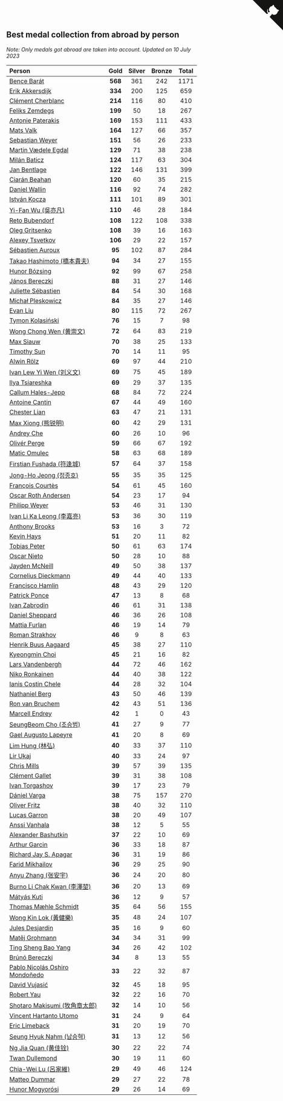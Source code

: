 ## Best medal collection from abroad by person

*Note: Only medals got abroad are taken into account.*
*Updated on 10 July 2023*

| Person | Gold | Silver | Bronze | Total |
| :--- | :--: | :--: | :--: | :--: |
| [Bence Barát](https://www.worldcubeassociation.org/persons/2008BARA01) | **568** | 361 | 242 | 1171 |
| [Erik Akkersdijk](https://www.worldcubeassociation.org/persons/2005AKKE01) | **334** | 200 | 125 | 659 |
| [Clément Cherblanc](https://www.worldcubeassociation.org/persons/2014CHER05) | **214** | 116 | 80 | 410 |
| [Feliks Zemdegs](https://www.worldcubeassociation.org/persons/2009ZEMD01) | **199** | 50 | 18 | 267 |
| [Antonie Paterakis](https://www.worldcubeassociation.org/persons/2012PATE01) | **169** | 153 | 111 | 433 |
| [Mats Valk](https://www.worldcubeassociation.org/persons/2007VALK01) | **164** | 127 | 66 | 357 |
| [Sebastian Weyer](https://www.worldcubeassociation.org/persons/2010WEYE02) | **151** | 56 | 26 | 233 |
| [Martin Vædele Egdal](https://www.worldcubeassociation.org/persons/2013EGDA02) | **129** | 71 | 38 | 238 |
| [Milán Baticz](https://www.worldcubeassociation.org/persons/2005BATI01) | **124** | 117 | 63 | 304 |
| [Jan Bentlage](https://www.worldcubeassociation.org/persons/2010BENT01) | **122** | 146 | 131 | 399 |
| [Ciarán Beahan](https://www.worldcubeassociation.org/persons/2012BEAH01) | **120** | 60 | 35 | 215 |
| [Daniel Wallin](https://www.worldcubeassociation.org/persons/2013WALL03) | **116** | 92 | 74 | 282 |
| [István Kocza](https://www.worldcubeassociation.org/persons/2005KOCZ01) | **111** | 101 | 89 | 301 |
| [Yi-Fan Wu (吳亦凡)](https://www.worldcubeassociation.org/persons/2010WUIF01) | **110** | 46 | 28 | 184 |
| [Reto Bubendorf](https://www.worldcubeassociation.org/persons/2012BUBE01) | **108** | 122 | 108 | 338 |
| [Oleg Gritsenko](https://www.worldcubeassociation.org/persons/2011GRIT01) | **108** | 39 | 16 | 163 |
| [Alexey Tsvetkov](https://www.worldcubeassociation.org/persons/2017TSVE02) | **106** | 29 | 22 | 157 |
| [Sébastien Auroux](https://www.worldcubeassociation.org/persons/2008AURO01) | **95** | 102 | 87 | 284 |
| [Takao Hashimoto (橋本貴夫)](https://www.worldcubeassociation.org/persons/2007HASH01) | **94** | 34 | 27 | 155 |
| [Hunor Bózsing](https://www.worldcubeassociation.org/persons/2009BOZS01) | **92** | 99 | 67 | 258 |
| [János Bereczki](https://www.worldcubeassociation.org/persons/2018BERE01) | **88** | 31 | 27 | 146 |
| [Juliette Sébastien](https://www.worldcubeassociation.org/persons/2014SEBA01) | **84** | 54 | 30 | 168 |
| [Michał Pleskowicz](https://www.worldcubeassociation.org/persons/2009PLES01) | **84** | 35 | 27 | 146 |
| [Evan Liu](https://www.worldcubeassociation.org/persons/2009LIUE01) | **80** | 115 | 72 | 267 |
| [Tymon Kolasiński](https://www.worldcubeassociation.org/persons/2016KOLA02) | **76** | 15 | 7 | 98 |
| [Wong Chong Wen (黄崇文)](https://www.worldcubeassociation.org/persons/2014WENW01) | **72** | 64 | 83 | 219 |
| [Max Siauw](https://www.worldcubeassociation.org/persons/2017SIAU02) | **70** | 38 | 25 | 133 |
| [Timothy Sun](https://www.worldcubeassociation.org/persons/2007SUNT01) | **70** | 14 | 11 | 95 |
| [Alwin Rölz](https://www.worldcubeassociation.org/persons/2016ROLZ01) | **69** | 97 | 44 | 210 |
| [Ivan Lew Yi Wen (刘义文)](https://www.worldcubeassociation.org/persons/2012WENI01) | **69** | 75 | 45 | 189 |
| [Ilya Tsiareshka](https://www.worldcubeassociation.org/persons/2012TERE01) | **69** | 29 | 37 | 135 |
| [Callum Hales-Jepp](https://www.worldcubeassociation.org/persons/2012HALE01) | **68** | 84 | 72 | 224 |
| [Antoine Cantin](https://www.worldcubeassociation.org/persons/2010CANT02) | **67** | 44 | 49 | 160 |
| [Chester Lian](https://www.worldcubeassociation.org/persons/2009LIAN03) | **63** | 47 | 21 | 131 |
| [Max Xiong (熊锐明)](https://www.worldcubeassociation.org/persons/2015XION03) | **60** | 42 | 29 | 131 |
| [Andrey Che](https://www.worldcubeassociation.org/persons/2015CHEA01) | **60** | 26 | 10 | 96 |
| [Olivér Perge](https://www.worldcubeassociation.org/persons/2007PERG01) | **59** | 66 | 67 | 192 |
| [Matic Omulec](https://www.worldcubeassociation.org/persons/2010OMUL02) | **58** | 63 | 68 | 189 |
| [Firstian Fushada (符逢城)](https://www.worldcubeassociation.org/persons/2015FUSH01) | **57** | 64 | 37 | 158 |
| [Jong-Ho Jeong (정종호)](https://www.worldcubeassociation.org/persons/2008JONG03) | **55** | 35 | 35 | 125 |
| [François Courtès](https://www.worldcubeassociation.org/persons/2008COUR01) | **54** | 61 | 45 | 160 |
| [Oscar Roth Andersen](https://www.worldcubeassociation.org/persons/2008ANDE02) | **54** | 23 | 17 | 94 |
| [Philipp Weyer](https://www.worldcubeassociation.org/persons/2010WEYE01) | **53** | 46 | 31 | 130 |
| [Ivan Li Ka Leong (李嘉亮)](https://www.worldcubeassociation.org/persons/2015LEON02) | **53** | 36 | 30 | 119 |
| [Anthony Brooks](https://www.worldcubeassociation.org/persons/2008SEAR01) | **53** | 16 | 3 | 72 |
| [Kevin Hays](https://www.worldcubeassociation.org/persons/2009HAYS01) | **51** | 20 | 11 | 82 |
| [Tobias Peter](https://www.worldcubeassociation.org/persons/2014PETE03) | **50** | 61 | 63 | 174 |
| [Oscar Nieto](https://www.worldcubeassociation.org/persons/2014NIET03) | **50** | 28 | 10 | 88 |
| [Jayden McNeill](https://www.worldcubeassociation.org/persons/2012MCNE01) | **49** | 50 | 38 | 137 |
| [Cornelius Dieckmann](https://www.worldcubeassociation.org/persons/2009DIEC01) | **49** | 44 | 40 | 133 |
| [Francisco Hamlin](https://www.worldcubeassociation.org/persons/2012HAML01) | **48** | 43 | 29 | 120 |
| [Patrick Ponce](https://www.worldcubeassociation.org/persons/2012PONC02) | **47** | 13 | 8 | 68 |
| [Ivan Zabrodin](https://www.worldcubeassociation.org/persons/2012ZABR01) | **46** | 61 | 31 | 138 |
| [Daniel Sheppard](https://www.worldcubeassociation.org/persons/2009SHEP01) | **46** | 36 | 26 | 108 |
| [Mattia Furlan](https://www.worldcubeassociation.org/persons/2013FURL01) | **46** | 19 | 14 | 79 |
| [Roman Strakhov](https://www.worldcubeassociation.org/persons/2012STRA02) | **46** | 9 | 8 | 63 |
| [Henrik Buus Aagaard](https://www.worldcubeassociation.org/persons/2006BUUS01) | **45** | 38 | 27 | 110 |
| [Kyeongmin Choi](https://www.worldcubeassociation.org/persons/2017CHOI07) | **45** | 21 | 16 | 82 |
| [Lars Vandenbergh](https://www.worldcubeassociation.org/persons/2003VAND01) | **44** | 72 | 46 | 162 |
| [Niko Ronkainen](https://www.worldcubeassociation.org/persons/2010RONK01) | **44** | 40 | 38 | 122 |
| [Ianis Costin Chele](https://www.worldcubeassociation.org/persons/2021CHEL01) | **44** | 28 | 32 | 104 |
| [Nathaniel Berg](https://www.worldcubeassociation.org/persons/2012BERG04) | **43** | 50 | 46 | 139 |
| [Ron van Bruchem](https://www.worldcubeassociation.org/persons/2003BRUC01) | **42** | 43 | 51 | 136 |
| [Marcell Endrey](https://www.worldcubeassociation.org/persons/2007ENDR01) | **42** | 1 | 0 | 43 |
| [SeungBeom Cho (조승범)](https://www.worldcubeassociation.org/persons/2012CHOS01) | **41** | 27 | 9 | 77 |
| [Gael Augusto Lapeyre](https://www.worldcubeassociation.org/persons/2018LAPE01) | **41** | 20 | 8 | 69 |
| [Lim Hung (林弘)](https://www.worldcubeassociation.org/persons/2016HUNG08) | **40** | 33 | 37 | 110 |
| [Lir Ukaj](https://www.worldcubeassociation.org/persons/2016UKAJ01) | **40** | 33 | 24 | 97 |
| [Chris Mills](https://www.worldcubeassociation.org/persons/2014MILL04) | **39** | 57 | 39 | 135 |
| [Clément Gallet](https://www.worldcubeassociation.org/persons/2004GALL02) | **39** | 31 | 38 | 108 |
| [Ivan Torgashov](https://www.worldcubeassociation.org/persons/2011TORG01) | **39** | 17 | 23 | 79 |
| [Dániel Varga](https://www.worldcubeassociation.org/persons/2008VARG01) | **38** | 75 | 157 | 270 |
| [Oliver Fritz](https://www.worldcubeassociation.org/persons/2014FRIT02) | **38** | 40 | 32 | 110 |
| [Lucas Garron](https://www.worldcubeassociation.org/persons/2006GARR01) | **38** | 20 | 49 | 107 |
| [Anssi Vanhala](https://www.worldcubeassociation.org/persons/2005VANH01) | **38** | 12 | 5 | 55 |
| [Alexander Bashutkin](https://www.worldcubeassociation.org/persons/2017BASH04) | **37** | 22 | 10 | 69 |
| [Arthur Garcin](https://www.worldcubeassociation.org/persons/2014GARC27) | **36** | 33 | 18 | 87 |
| [Richard Jay S. Apagar](https://www.worldcubeassociation.org/persons/2010APAG01) | **36** | 31 | 19 | 86 |
| [Farid Mikhailov](https://www.worldcubeassociation.org/persons/2015MIKH04) | **36** | 29 | 25 | 90 |
| [Anyu Zhang (张安宇)](https://www.worldcubeassociation.org/persons/2012ZHAN08) | **36** | 24 | 20 | 80 |
| [Burno Li Chak Kwan (李澤堃)](https://www.worldcubeassociation.org/persons/2017KWAN05) | **36** | 20 | 13 | 69 |
| [Mátyás Kuti](https://www.worldcubeassociation.org/persons/2006KUTI01) | **36** | 12 | 9 | 57 |
| [Thomas Mæhle Schmidt](https://www.worldcubeassociation.org/persons/2013SCHM02) | **35** | 64 | 56 | 155 |
| [Wong Kin Lok (黃健樂)](https://www.worldcubeassociation.org/persons/2014LOKW01) | **35** | 48 | 24 | 107 |
| [Jules Desjardin](https://www.worldcubeassociation.org/persons/2010DESJ01) | **35** | 16 | 9 | 60 |
| [Matěj Grohmann](https://www.worldcubeassociation.org/persons/2015GROH02) | **34** | 34 | 31 | 99 |
| [Ting Sheng Bao Yang](https://www.worldcubeassociation.org/persons/2008BAOY01) | **34** | 26 | 42 | 102 |
| [Brúnó Bereczki](https://www.worldcubeassociation.org/persons/2008BERE01) | **34** | 8 | 13 | 55 |
| [Pablo Nicolás Oshiro Mondoñedo](https://www.worldcubeassociation.org/persons/2010MOND01) | **33** | 22 | 32 | 87 |
| [David Vujasić](https://www.worldcubeassociation.org/persons/2015VUJA01) | **32** | 45 | 18 | 95 |
| [Robert Yau](https://www.worldcubeassociation.org/persons/2009YAUR01) | **32** | 22 | 16 | 70 |
| [Shotaro Makisumi (牧角章太郎)](https://www.worldcubeassociation.org/persons/2003MAKI01) | **32** | 14 | 10 | 56 |
| [Vincent Hartanto Utomo](https://www.worldcubeassociation.org/persons/2010UTOM01) | **31** | 24 | 9 | 64 |
| [Eric Limeback](https://www.worldcubeassociation.org/persons/2007LIME01) | **31** | 20 | 19 | 70 |
| [Seung Hyuk Nahm (남승혁)](https://www.worldcubeassociation.org/persons/2013NAHM01) | **31** | 13 | 12 | 56 |
| [Ng Jia Quan (黄佳铨)](https://www.worldcubeassociation.org/persons/2015QUAN03) | **30** | 22 | 22 | 74 |
| [Twan Dullemond](https://www.worldcubeassociation.org/persons/2018DULL01) | **30** | 19 | 11 | 60 |
| [Chia-Wei Lu (呂家維)](https://www.worldcubeassociation.org/persons/2007LUCH01) | **29** | 49 | 46 | 124 |
| [Matteo Dummar](https://www.worldcubeassociation.org/persons/2017DUMM01) | **29** | 27 | 22 | 78 |
| [Hunor Mogyorósi](https://www.worldcubeassociation.org/persons/2015MOGY01) | **29** | 26 | 14 | 69 |


<a href="https://github.com/jonatanklosko/wca_statistics" class="github-corner" aria-label="View source on Github"><svg width="80" height="80" viewBox="0 0 250 250" style="fill:#151513; color:#fff; position: absolute; top: 0; border: 0; right: 0;" aria-hidden="true"><path d="M0,0 L115,115 L130,115 L142,142 L250,250 L250,0 Z"></path><path d="M128.3,109.0 C113.8,99.7 119.0,89.6 119.0,89.6 C122.0,82.7 120.5,78.6 120.5,78.6 C119.2,72.0 123.4,76.3 123.4,76.3 C127.3,80.9 125.5,87.3 125.5,87.3 C122.9,97.6 130.6,101.9 134.4,103.2" fill="currentColor" style="transform-origin: 130px 106px;" class="octo-arm"></path><path d="M115.0,115.0 C114.9,115.1 118.7,116.5 119.8,115.4 L133.7,101.6 C136.9,99.2 139.9,98.4 142.2,98.6 C133.8,88.0 127.5,74.4 143.8,58.0 C148.5,53.4 154.0,51.2 159.7,51.0 C160.3,49.4 163.2,43.6 171.4,40.1 C171.4,40.1 176.1,42.5 178.8,56.2 C183.1,58.6 187.2,61.8 190.9,65.4 C194.5,69.0 197.7,73.2 200.1,77.6 C213.8,80.2 216.3,84.9 216.3,84.9 C212.7,93.1 206.9,96.0 205.4,96.6 C205.1,102.4 203.0,107.8 198.3,112.5 C181.9,128.9 168.3,122.5 157.7,114.1 C157.9,116.9 156.7,120.9 152.7,124.9 L141.0,136.5 C139.8,137.7 141.6,141.9 141.8,141.8 Z" fill="currentColor" class="octo-body"></path></svg></a><style>.github-corner:hover .octo-arm{animation:octocat-wave 560ms ease-in-out}@keyframes octocat-wave{0%,100%{transform:rotate(0)}20%,60%{transform:rotate(-25deg)}40%,80%{transform:rotate(10deg)}}@media (max-width:500px){.github-corner:hover .octo-arm{animation:none}.github-corner .octo-arm{animation:octocat-wave 560ms ease-in-out}}</style>
